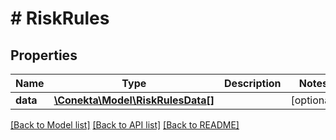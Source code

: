# # RiskRules

## Properties

Name | Type | Description | Notes
------------ | ------------- | ------------- | -------------
**data** | [**\Conekta\Model\RiskRulesData[]**](RiskRulesData.md) |  | [optional]

[[Back to Model list]](../../README.md#models) [[Back to API list]](../../README.md#endpoints) [[Back to README]](../../README.md)
